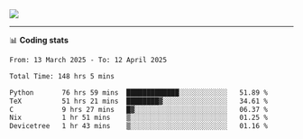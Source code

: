 <picture>
  <source
  srcset="https://github-readme-stats.vercel.app/api?username=sant0s12&show_icons=true&theme=dark"
  media="(prefers-color-scheme: dark)"
  />
  <source
  srcset="https://github-readme-stats.vercel.app/api?username=sant0s12&show_icons=true"
  media="(prefers-color-scheme: light)"
  />
  <img src="https://github-readme-stats.vercel.app/api?username=sant0s12&show_icons=true" />
</picture>

---

📊 **Coding stats**

<!--START_SECTION:waka-->

```txt
From: 13 March 2025 - To: 12 April 2025

Total Time: 148 hrs 5 mins

Python       76 hrs 59 mins  █████████████░░░░░░░░░░░░   51.89 %
TeX          51 hrs 21 mins  ████████▓░░░░░░░░░░░░░░░░   34.61 %
C            9 hrs 27 mins   █▓░░░░░░░░░░░░░░░░░░░░░░░   06.37 %
Nix          1 hr 51 mins    ▒░░░░░░░░░░░░░░░░░░░░░░░░   01.25 %
Devicetree   1 hr 43 mins    ▒░░░░░░░░░░░░░░░░░░░░░░░░   01.16 %
```

<!--END_SECTION:waka-->
